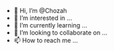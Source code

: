 - 👋 Hi, I’m @Chozah
- 👀 I’m interested in ...
- 🌱 I’m currently learning ...
- 💞️ I’m looking to collaborate on ...
- 📫 How to reach me ...

<!---
Chozah/Chozah is a ✨ special ✨ repository because its `README.md` (this file) appears on your GitHub profile.
You can click the Preview link to take a look at your changes.
--->
